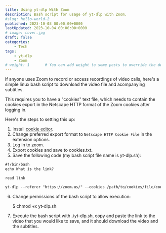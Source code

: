 ```yaml
---
title: Using yt-dlp With Zoom
description: Bash script for usage of yt-dlp with Zoom.
#slug: hello-world-2
published: 2023-10-03 00:00:00+0000
lastUpdated: 2023-10-04 00:00:00+0000
# image: cover.jpg
draft: false
categories:
    - Tech
tags:
    - yt-dlp
    - Zoom
# weight: 1       # You can add weight to some posts to override the default sorting (date descending)
---
```


If anyone uses Zoom to record or access recordings of video calls, here's a simple linux bash script to download the video file and acompanying subtitles.

This requires you to have a "cookies" text file, which needs to contain the cookies export in the Netscape HTTP format of the Zoom cookies after logging in.

Here's the steps to setting this up:

1. Install [cookie editor](https://microsoftedge.microsoft.com/addons/detail/cookie-editor/ajfboaconbpkglpfanbmlfgojgndmhmc).
2. Change preferred export format to `Netscape HTTP Cookie File` in the extension options.
3. Log in to zoom.
4. Export cookies and save to cookies.txt.
5. Save the following code (my bash script file name is yt-dlp.sh):

```html
#!/bin/bash
echo What is the link?

read link

yt-dlp --referer "https://zoom.us/" --cookies /path/to/cookies/file/cookies.txt -o "%(title)s-%(id)s.%(ext)s" --write-subs $link
```

6. Change permissions of the bash script to allow execution:

    $ chmod +x yt-dlp.sh

7. Execute the bash script with ./yt-dlp.sh, copy and paste the link to the video that you would like to save, and it should download the video and the subtitles.